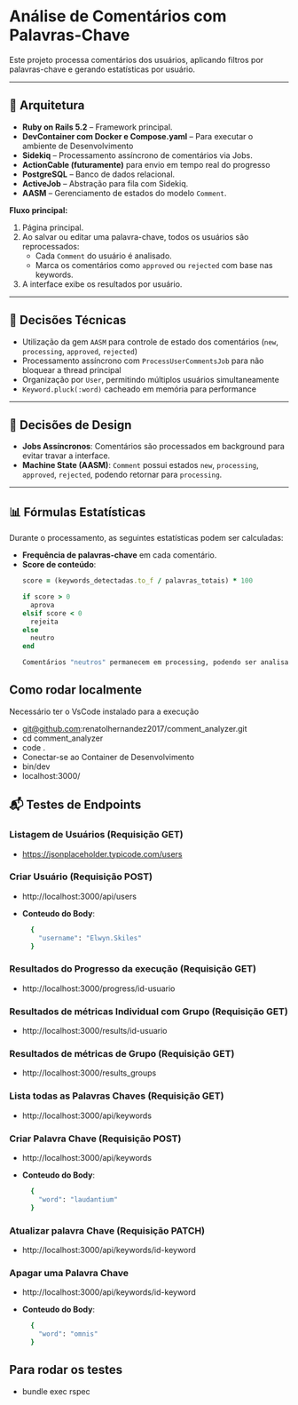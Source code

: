 # Análise de Comentários com Palavras-Chave

Este projeto processa comentários dos usuários, aplicando filtros por palavras-chave e gerando estatísticas por usuário.

---

## 🧱 Arquitetura

- **Ruby on Rails 5.2** – Framework principal.
- **DevContainer com Docker e Compose.yaml** – Para executar o ambiente de Desenvolvimento
- **Sidekiq** – Processamento assíncrono de comentários via Jobs.
- **ActionCable (futuramente)** para envio em tempo real do progresso
- **PostgreSQL** – Banco de dados relacional.
- **ActiveJob** – Abstração para fila com Sidekiq.
- **AASM** – Gerenciamento de estados do modelo `Comment`.

**Fluxo principal:**

1. Página principal.
2. Ao salvar ou editar uma palavra-chave, todos os usuários são reprocessados:
   - Cada `Comment` do usuário é analisado.
   - Marca os comentários como `approved` ou `rejected` com base nas keywords.
3. A interface exibe os resultados por usuário.

---

## 📌 Decisões Técnicas

- Utilização da gem `AASM` para controle de estado dos comentários (`new`, `processing`, `approved`, `rejected`)
- Processamento assíncrono com `ProcessUserCommentsJob` para não bloquear a thread principal
- Organização por `User`, permitindo múltiplos usuários simultaneamente
- `Keyword.pluck(:word)` cacheado em memória para performance

---

## 🧠 Decisões de Design

- **Jobs Assíncronos**: Comentários são processados em background para evitar travar a interface.
- **Machine State (AASM)**: `Comment` possui estados `new`, `processing`, `approved`, `rejected`, podendo retornar para `processing`.

---

## 📊 Fórmulas Estatísticas

Durante o processamento, as seguintes estatísticas podem ser calculadas:

- **Frequência de palavras-chave** em cada comentário.
- **Score de conteúdo**:
  ```ruby
  score = (keywords_detectadas.to_f / palavras_totais) * 100

  if score > 0
    aprova
  elsif score < 0
    rejeita
  else
    neutro
  end

  Comentários "neutros" permanecem em processing, podendo ser analisados manualmente ou posteriormente com mais dados

## Como rodar localmente

Necessário ter o VsCode instalado para a execução

- git@github.com:renatolhernandez2017/comment_analyzer.git
- cd comment_analyzer
- code .
- Conectar-se ao Container de Desenvolvimento
- bin/dev
- localhost:3000/

## 📬 Testes de Endpoints

### Listagem de Usuários (Requisição GET)
- https://jsonplaceholder.typicode.com/users

### Criar Usuário (Requisição POST)
- http://localhost:3000/api/users

- **Conteudo do Body**:
  ```ruby
    {
      "username": "Elwyn.Skiles"
    }

### Resultados do Progresso da execução (Requisição GET)
- http://localhost:3000/progress/id-usuario

### Resultados de métricas Individual com Grupo (Requisição GET)
- http://localhost:3000/results/id-usuario

### Resultados de métricas de Grupo (Requisição GET)
- http://localhost:3000/results_groups

### Lista todas as Palavras Chaves (Requisição GET)
- http://localhost:3000/api/keywords

### Criar Palavra Chave (Requisição POST)
- http://localhost:3000/api/keywords

- **Conteudo do Body**:
  ```ruby
    {
      "word": "laudantium"
    }

### Atualizar palavra Chave (Requisição PATCH)
- http://localhost:3000/api/keywords/id-keyword

### Apagar uma Palavra Chave
- http://localhost:3000/api/keywords/id-keyword

- **Conteudo do Body**:
  ```ruby
    {
      "word": "omnis"
    }

## Para rodar os testes
- bundle exec rspec
